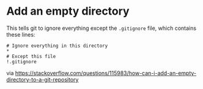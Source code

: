 # Add an empty directory

This tells git to ignore everything except the `.gitignore` file, which contains these lines:

```
# Ignore everything in this directory
*
# Except this file
!.gitignore
```

via https://stackoverflow.com/questions/115983/how-can-i-add-an-empty-directory-to-a-git-repository
